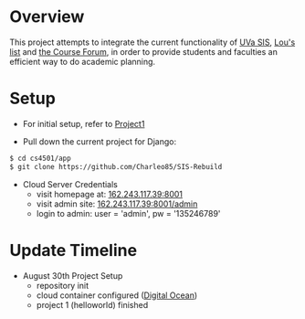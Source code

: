 Overview
=========
This project attempts to integrate the current functionality of [UVa SIS](https://sisuva.admin.virginia.edu), [Lou's list](http://rabi.phys.virginia.edu/mySIS/CS2/) and [the Course Forum](http://www.thecourseforum.com), in order to provide students and faculties an efficient way to do academic planning.

Setup
===================
- For initial setup, refer to [Project1](https://github.com/thomaspinckney3/cs4501/blob/master/Project1.md)

- Pull down the current project for Django:

```bash
$ cd cs4501/app
$ git clone https://github.com/Charleo85/SIS-Rebuild
```

- Cloud Server Credentials
	- visit homepage at: [162.243.117.39:8001](http://162.243.117.39:8001)
    - visit admin site: [162.243.117.39:8001/admin](http://162.243.117.39:8001/admin/)
    - login to admin: user = 'admin', pw = '135246789'

Update Timeline
===================

- August 30th Project Setup
	- repository init
	- cloud container configured ([Digital Ocean](https://www.digitalocean.com/))
    - project 1 (helloworld) finished
